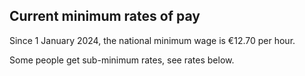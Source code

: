 ##  Current minimum rates of pay

Since 1 January 2024, the national minimum wage is €12.70 per hour.

Some people get sub-minimum rates, see rates below.
